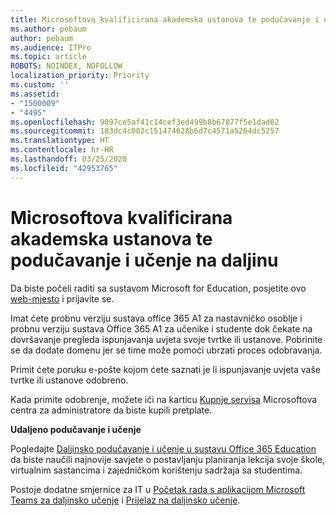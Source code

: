 ```yaml
---
title: Microsoftova kvalificirana akademska ustanova te podučavanje i učenje na daljinu
ms.author: pebaum
author: pebaum
ms.audience: ITPro
ms.topic: article
ROBOTS: NOINDEX, NOFOLLOW
localization_priority: Priority
ms.custom: ''
ms.assetid:
- "1500009"
- "4495"
ms.openlocfilehash: 9097ce5af41c14cef3ed499b8b67877f5e1dad62
ms.sourcegitcommit: 183dc4c002c151474628b6d7c4571a5264dc5257
ms.translationtype: HT
ms.contentlocale: hr-HR
ms.lasthandoff: 03/25/2020
ms.locfileid: "42953765"
---
```

# <a name="microsoft-qualified-academic-institution-and-remote-teaching-and-learning"></a>Microsoftova kvalificirana akademska ustanova te podučavanje i učenje na daljinu

Da biste počeli raditi sa sustavom Microsoft for Education, posjetite ovo [web-mjesto](https://www.microsoft.com/microsoft-365/academic/compare-office-365-education-plans) i prijavite se.

Imat ćete probnu verziju sustava office 365 A1 za nastavničko osoblje i probnu verziju sustava Office 365 A1 za učenike i studente dok čekate na dovršavanje pregleda ispunjavanja uvjeta svoje tvrtke ili ustanove.  Pobrinite se da dodate domenu jer se time može pomoći ubrzati proces odobravanja.

Primit ćete poruku e-pošte kojom ćete saznati je li ispunjavanje uvjeta vaše tvrtke ili ustanove odobreno.  

Kada primite odobrenje, možete ići na karticu [Kupnje servisa](https://admin.microsoft.com/Adminportal/Home#/catalog) Microsoftova centra za administratore da biste kupili pretplate.

**Udaljeno podučavanje i učenje**

Pogledajte [Daljinsko podučavanje i učenje u sustavu Office 365 Education](https://support.office.com/article/remote-teaching-and-learning-in-office-365-education-f651ccae-7b65-478b-8366-51bb884025c4) da biste naučili najnovije savjete o postavljanju planiranja lekcija svoje škole, virtualnim sastancima i zajedničkom korištenju sadržaja sa studentima.

Postoje dodatne smjernice za IT u [Početak rada s aplikacijom Microsoft Teams za daljinsko učenje](https://docs.microsoft.com/hr-HR/MicrosoftTeams/remote-learning-edu) i [Prijelaz na daljinsko učenje](https://www.microsoft.com/education/remote-learning).
